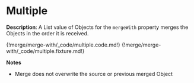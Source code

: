 # Multiple

__Description__:  A List value of Objects for the `mergeWith` property merges the Objects in the order it is received.

{!merge/merge-with/_code/multiple.code.md!}
{!merge/merge-with/_code/multiple.fixture.md!}

__Notes__

+ Merge does not overwrite the source or previous merged Object

<div class="cf"></div>
<div class="end"></div>
